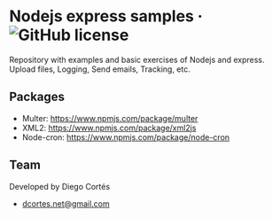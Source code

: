 # Nodejs express samples &middot; ![GitHub license](https://img.shields.io/badge/license-MIT-blue.svg)

Repository with examples and basic exercises of Nodejs and express. 
Upload files, Logging, Send emails, Tracking, etc.

## Packages

* Multer: https://www.npmjs.com/package/multer
* XML2: https://www.npmjs.com/package/xml2js
* Node-cron: https://www.npmjs.com/package/node-cron

## Team

Developed by Diego Cortés

* dcortes.net@gmail.com